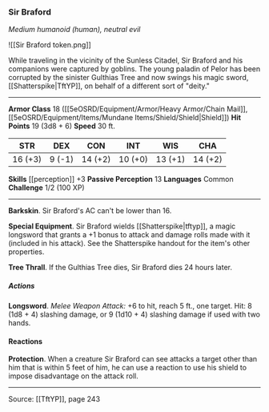 ### Sir Braford
_Medium humanoid (human), neutral evil_

![[Sir Braford token.png]]

While traveling in the vicinity of the Sunless Citadel, Sir Braford and his companions were captured by goblins. The young paladin of Pelor has been corrupted by the sinister Gulthias Tree and now swings his magic sword, [[Shatterspike|TftYP]], on behalf of a different sort of "deity."



---

**Armor Class** 18 ([[5eOSRD/Equipment/Armor/Heavy Armor/Chain Mail]], [[5eOSRD/Equipment/Items/Mundane Items/Shield/Shield|Shield]])
**Hit Points** 19 (3d8 + 6)
**Speed** 30 ft.

| STR     | DEX     | CON     | INT     | WIS     | CHA     |
|---------|---------|---------|---------|---------|---------|
| 16 (+3) | 9 (-1) | 14 (+2) | 10 (+0) | 13 (+1) | 14 (+2) |

**Skills** [[perception]] +3
**Passive Perception** 13
**Languages** Common
**Challenge** 1/2 (100 XP)

---

**Barkskin**. Sir Braford's AC can't be lower than 16.

**Special Equipment**. Sir Braford wields [[Shatterspike|tftyp]], a magic longsword that grants a +1 bonus to attack and damage rolls made with it (included in his attack). See the Shatterspike handout for the item's other properties.

**Tree Thrall**. If the Gulthias Tree dies, Sir Braford dies 24 hours later.

##### Actions
**Longsword**. _Melee Weapon Attack:_ +6 to hit, reach 5 ft., one target. Hit: 8 (1d8 + 4) slashing damage, or 9 (1d10 + 4) slashing damage if used with two hands.

#### Reactions
**Protection**. When a creature Sir Braford can see attacks a target other than him that is within 5 feet of him, he can use a reaction to use his shield to impose disadvantage on the attack roll.


---

Source: [[TftYP]], page 243